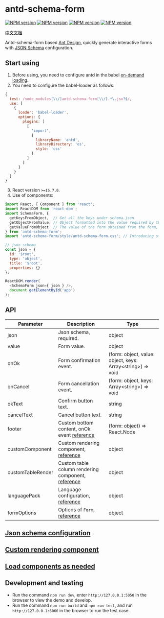 # antd-schema-form

[![NPM version][antd-schema-form-image]][antd-schema-form-url]
[![NPM version][react-image]][react-url]
[![NPM version][react-dom-image]][react-dom-url]
[![NPM version][ant-design-image]][ant-design-url]

[antd-schema-form-image]: https://img.shields.io/badge/antd--schema--form-4.0.0-blue.svg
[antd-schema-form-url]: https://www.npmjs.com/package/antd-schema-form

[react-image]: https://img.shields.io/badge/react-%3E=16.7.0-red.svg
[react-url]: https://github.com/facebook/react

[react-dom-image]: https://img.shields.io/badge/react--dom-%3E=16.7.0-red.svg
[react-dom-url]: https://github.com/facebook/react

[ant-design-image]: https://img.shields.io/badge/ant--design-%3E=4-red.svg
[ant-design-url]: https://github.com/ant-design/ant-design

[中文文档](README-zhCN.md)

Antd-schema-form based [Ant Design](https://ant.design/), quickly generate interactive forms with [JSON Schema](http://json-schema.org/draft-07/json-schema-validation.html) configuration.

## Start using

1. Before using, you need to configure antd in the babel [on-demand loading](https://ant.design/docs/react/introduce#Use-modularized-antd).
2. You need to configure the babel-loader as follows:

  ```javascript
  {
    test: /node_modules[\\/]antd-schema-form[\\/].*\.jsx?$/,
    use: [
      {
        loader: 'babel-loader',
        options: {
          plugins: [
            [
              'import',
              {
                libraryName: 'antd',
                libraryDirectory: 'es',
                style: 'css'
              }
            ]
          ]
        }
      }
    ]
  }
  ```

3. React version `>=16.7.0`.
4. Use of components:

  ```javascript
  import React, { Component } from 'react';
  import ReactDOM from 'react-dom';
  import SchemaForm, {
    getKeysFromObject,  // Get all the keys under schema.json
    getObjectFromValue, // Object formatted into the value required by the form
    getValueFromObject  // The value of the form obtained from the form, formatted into an object
  } from 'antd-schema-form';
  import 'antd-schema-form/style/antd-schema-form.css'; // Introducing style

  // json schema
  const json = {
    id: '$root',
    type: 'object',
    title: '$root',
    properties: {}
  };

  ReactDOM.render(
    <SchemaForm json={ json } />,
    document.getElementById('app')
  );
  ```

## API

| Parameter         | Description                                                                 | Type                   |
| ---               | ---                                                                         | ---                    |
| json              | Json schema, required.                                                      | object                 |
| value             | Form value.                                                                 | object                 |
| onOk              | Form confirmation event.                                                    | (form: object, value: object, keys: Array&lt;string&gt;) => void |
| onCancel          | Form cancellation event.                                                    | (form: object, keys: Array&lt;string&gt;) => void |
| okText            | Confirm button text.                                                        | string                 |
| cancelText        | Cancel button text.                                                         | string                 |
| footer            | Custom bottom content, onOk event [reference](https://github.com/duan602728596/antd-schema-form/blob/master/src/components/FormObject/FormObject.tsx#L185) | (form: object) => React.Node |
| customComponent   | Custom rendering component, [reference](docs/custom_rendering_component.md) | object                 |
| customTableRender | Custom table column rendering component, [reference](docs/custom_rendering_component.md#custom-table-column-rendering-component) | object |
| languagePack      | Language configuration, [reference](language/default.json)                  | object                 |
| formOptions       | Options of `Form`, [reference](https://next.ant.design/components/form/#Form) | object                 |

## [Json schema configuration](docs/json_schema_configuration.md)

## [Custom rendering component](docs/custom_rendering_component.md)

## [Load components as needed](docs/load_components_as_needed.md)

## Development and testing

* Run the command `npm run dev`, enter `http://127.0.0.1:5050` in the browser to view the demo and develop.
* Run the command `npm run build` and `npm run test`, and run `http://127.0.0.1:6060` in the browser to run the test case.
